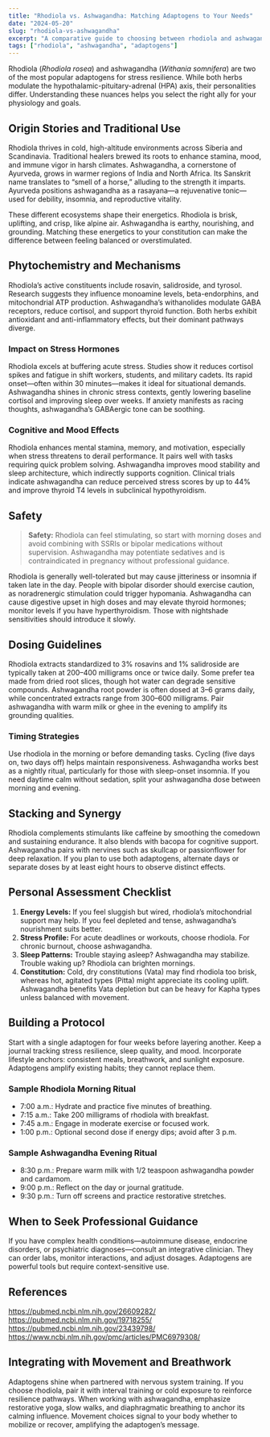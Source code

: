 ```yaml
---
title: "Rhodiola vs. Ashwagandha: Matching Adaptogens to Your Needs"
date: "2024-05-20"
slug: "rhodiola-vs-ashwagandha"
excerpt: "A comparative guide to choosing between rhodiola and ashwagandha based on stress patterns, energy, and constitution."
tags: ["rhodiola", "ashwagandha", "adaptogens"]
---
```


Rhodiola (*Rhodiola rosea*) and ashwagandha (*Withania somnifera*) are two of the most popular adaptogens for stress resilience. While both herbs modulate the hypothalamic-pituitary-adrenal (HPA) axis, their personalities differ. Understanding these nuances helps you select the right ally for your physiology and goals.

## Origin Stories and Traditional Use

Rhodiola thrives in cold, high-altitude environments across Siberia and Scandinavia. Traditional healers brewed its roots to enhance stamina, mood, and immune vigor in harsh climates. Ashwagandha, a cornerstone of Ayurveda, grows in warmer regions of India and North Africa. Its Sanskrit name translates to “smell of a horse,” alluding to the strength it imparts. Ayurveda positions ashwagandha as a rasayana—a rejuvenative tonic—used for debility, insomnia, and reproductive vitality.

These different ecosystems shape their energetics. Rhodiola is brisk, uplifting, and crisp, like alpine air. Ashwagandha is earthy, nourishing, and grounding. Matching these energetics to your constitution can make the difference between feeling balanced or overstimulated.

## Phytochemistry and Mechanisms

Rhodiola’s active constituents include rosavin, salidroside, and tyrosol. Research suggests they influence monoamine levels, beta-endorphins, and mitochondrial ATP production. Ashwagandha’s withanolides modulate GABA receptors, reduce cortisol, and support thyroid function. Both herbs exhibit antioxidant and anti-inflammatory effects, but their dominant pathways diverge.

### Impact on Stress Hormones

Rhodiola excels at buffering acute stress. Studies show it reduces cortisol spikes and fatigue in shift workers, students, and military cadets. Its rapid onset—often within 30 minutes—makes it ideal for situational demands. Ashwagandha shines in chronic stress contexts, gently lowering baseline cortisol and improving sleep over weeks. If anxiety manifests as racing thoughts, ashwagandha’s GABAergic tone can be soothing.

### Cognitive and Mood Effects

Rhodiola enhances mental stamina, memory, and motivation, especially when stress threatens to derail performance. It pairs well with tasks requiring quick problem solving. Ashwagandha improves mood stability and sleep architecture, which indirectly supports cognition. Clinical trials indicate ashwagandha can reduce perceived stress scores by up to 44% and improve thyroid T4 levels in subclinical hypothyroidism.

## Safety

> **Safety:** Rhodiola can feel stimulating, so start with morning doses and avoid combining with SSRIs or bipolar medications without supervision. Ashwagandha may potentiate sedatives and is contraindicated in pregnancy without professional guidance.

Rhodiola is generally well-tolerated but may cause jitteriness or insomnia if taken late in the day. People with bipolar disorder should exercise caution, as noradrenergic stimulation could trigger hypomania. Ashwagandha can cause digestive upset in high doses and may elevate thyroid hormones; monitor levels if you have hyperthyroidism. Those with nightshade sensitivities should introduce it slowly.

## Dosing Guidelines

Rhodiola extracts standardized to 3% rosavins and 1% salidroside are typically taken at 200–400 milligrams once or twice daily. Some prefer tea made from dried root slices, though hot water can degrade sensitive compounds. Ashwagandha root powder is often dosed at 3–6 grams daily, while concentrated extracts range from 300–600 milligrams. Pair ashwagandha with warm milk or ghee in the evening to amplify its grounding qualities.

### Timing Strategies

Use rhodiola in the morning or before demanding tasks. Cycling (five days on, two days off) helps maintain responsiveness. Ashwagandha works best as a nightly ritual, particularly for those with sleep-onset insomnia. If you need daytime calm without sedation, split your ashwagandha dose between morning and evening.

## Stacking and Synergy

Rhodiola complements stimulants like caffeine by smoothing the comedown and sustaining endurance. It also blends with bacopa for cognitive support. Ashwagandha pairs with nervines such as skullcap or passionflower for deep relaxation. If you plan to use both adaptogens, alternate days or separate doses by at least eight hours to observe distinct effects.

## Personal Assessment Checklist

1. **Energy Levels:** If you feel sluggish but wired, rhodiola’s mitochondrial support may help. If you feel depleted and tense, ashwagandha’s nourishment suits better.
2. **Stress Profile:** For acute deadlines or workouts, choose rhodiola. For chronic burnout, choose ashwagandha.
3. **Sleep Patterns:** Trouble staying asleep? Ashwagandha may stabilize. Trouble waking up? Rhodiola can brighten mornings.
4. **Constitution:** Cold, dry constitutions (Vata) may find rhodiola too brisk, whereas hot, agitated types (Pitta) might appreciate its cooling uplift. Ashwagandha benefits Vata depletion but can be heavy for Kapha types unless balanced with movement.

## Building a Protocol

Start with a single adaptogen for four weeks before layering another. Keep a journal tracking stress resilience, sleep quality, and mood. Incorporate lifestyle anchors: consistent meals, breathwork, and sunlight exposure. Adaptogens amplify existing habits; they cannot replace them.

### Sample Rhodiola Morning Ritual

- 7:00 a.m.: Hydrate and practice five minutes of breathing.
- 7:15 a.m.: Take 200 milligrams of rhodiola with breakfast.
- 7:45 a.m.: Engage in moderate exercise or focused work.
- 1:00 p.m.: Optional second dose if energy dips; avoid after 3 p.m.

### Sample Ashwagandha Evening Ritual

- 8:30 p.m.: Prepare warm milk with 1/2 teaspoon ashwagandha powder and cardamom.
- 9:00 p.m.: Reflect on the day or journal gratitude.
- 9:30 p.m.: Turn off screens and practice restorative stretches.

## When to Seek Professional Guidance

If you have complex health conditions—autoimmune disease, endocrine disorders, or psychiatric diagnoses—consult an integrative clinician. They can order labs, monitor interactions, and adjust dosages. Adaptogens are powerful tools but require context-sensitive use.

## References

https://pubmed.ncbi.nlm.nih.gov/26609282/
https://pubmed.ncbi.nlm.nih.gov/19718255/
https://pubmed.ncbi.nlm.nih.gov/23439798/
https://www.ncbi.nlm.nih.gov/pmc/articles/PMC6979308/


## Integrating with Movement and Breathwork

Adaptogens shine when partnered with nervous system training. If you choose rhodiola, pair it with interval training or cold exposure to reinforce resilience pathways. When working with ashwagandha, emphasize restorative yoga, slow walks, and diaphragmatic breathing to anchor its calming influence. Movement choices signal to your body whether to mobilize or recover, amplifying the adaptogen’s message.

